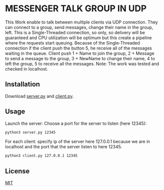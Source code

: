# MESSENGER TALK GROUP IN UDP

This Work enable to talk between multiple clients
via UDP connection. They can connect to a group, send messages, change their name in the group, left. This is a Single-Threaded connection, so only, so delivery will be guaranteed and CPU utilization will be optimum but this create a pipeline where the requests start queuing. Because of the Single-Threaded connection if the client push the button 5, he receive all of the messages waiting in the queue.
Client push 1 + Name to join the group, 2 + Message to send a message to the group, 3 + NewName to change their name, 4 to left the group, 5 to receive all the messages.
Note: The work was tested and checked in localhost.

## Installation

Download [server.py](https://github.com/benazoulaydev/Networking/blob/master/1%20-%20UDP%20WHATSAPP/server.py) and [client.py](https://github.com/benazoulaydev/Networking/blob/master/1%20-%20UDP%20WHATSAPP/client.py).



## Usage
Launch the server:
Choose a port for the server to listen (here 12345):
```bash
python3 server.py 12345
```


For each client:
specify ip of the server here 127.0.0.1 because we are in localhost and the port that the server listen to here 12345.
```bash
python3 client.py 127.0.0.1 12345 
```


## License
[MIT](https://choosealicense.com/licenses/mit/)
